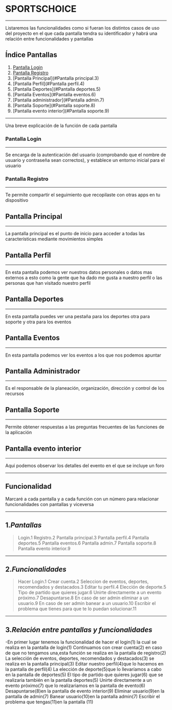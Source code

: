 # SPORTSCHOICE
***
Listaremos las funcionalidades como si fueran los distintos casos de uso del proyecto en el que cada pantalla tendra su identificador y habrá una relación entre funcionalidades y pantallas
## Índice Pantallas
1. [Pantalla Login](#Login.1)
2. [Pantalla Registro](#Registro.2)
3. [Pantalla Principal](#Pantalla principal.3)
4. [Pantalla Perfil](#Pantalla perfil.4)
5. [Pantalla Deportes](#Pantalla deportes.5)
6. [Pantalla Eventos](#Pantalla eventos.6)
7. [Pantalla administrador](#Pantalla admin.7)
8. [Pantalla Soporte](#Pantalla soporte.8)
9. [Pantalla evento interior](#Pantalla soporte.9)
***
Una breve explicación de la función de cada pantalla

### Pantalla Login 
***
Se encarga de la autenticación del usuario (comprobando que el nombre de usuario y contraseña sean correctos), y establece un entorno inicial para el usuario 
### Pantalla Registro
***
Te permite compartir el seguimiento que recopilaste con otras apps en tu dispositivo
## Pantalla Principal
***
La pantalla principal es el punto de inicio para acceder a todas las características mediante movimientos simples
## Pantalla Perfil
***
En esta pantalla podemos ver nuestros datos personales o datos mas externos a esto como la gente que ha dado me gusta a nuestro perfil o las personas que han visitado nuestro perfil
## Pantalla Deportes 
***
En esta pantalla puedes ver una pestaña para los deportes otra para soporte y otra para los eventos 
## Pantalla Eventos
***
En esta pantalla podemos ver los eventos a los que nos podemos apuntar 
## Pantalla Administrador 
***
Es el responsable de la planeación, organización, dirección y control de los recursos
## Pantalla Soporte
***
Permite obtener respuestas a las preguntas frecuentes de las funciones de la aplicación
## Pantalla evento interior
***
Aqui podemos observar los detalles del evento en el que se incluye un foro 


***
## Funcionalidad
Marcaré a cada pantalla y a cada función con un número para relacionar funcionalidades con pantallas y viceversa
***
## 1._Pantallas_
>Login.1
>Registro.2
>Pantalla principal.3
>Pantalla perfil.4
>Pantalla deportes.5
>Pantalla eventos.6
>Pantalla admin.7
>Pantalla soporte.8
>Pantalla evento interior.9
***
## 2._Funcionalidades_
>Hacer Login.1
>Crear cuenta.2 
>Seleccion de eventos, deportes, recomendados y destacados.3
>Editar tu perfil.4
>Elección de deporte.5 
>Tipo de partido que quieres jugar.6 
>Unirte directamente a un evento próximo.7
>Desapuntarse.8
>En caso de ser admin eliminar a un usuario.9
>En caso de ser admin banear a un usuario.10
>Escribir el problema que tienes para que te lo puedan solucionar.11
***
## 3._Relación entre pantallas y funcionalidades_
-En primer lugar tenemos la funcionalidad de hacer el login(1) la cual se realiza en la pantalla de login(1)
Continuamos con crear cuenta(2) en caso de que no tengamos una,esta función se realiza en la pantalla de registro(2)
La selección de eventos, deportes, recomendados y destacados(3) se realiza en la pantalla principal(3)
Editar nuestro perfil(4)que lo hacemos en la pantalla de perfil(4)
La elección de deporte(5)que lo llevaríamos a cabo en la pantalla de deportes(5)
El tipo de partido que quieres jugar(6) que se realizaria también en la pantalla deportes(5)
Unirte directamente a un evento próximo(7) que lo realizariamos en la pantalla de evento(6)
Desapuntarse(8)en la pantalla de evento interior(9)
Eliminar usuario(9)en la pantalla de admin(7)
Banear usuario(10)en la pantalla admin(7)
Escribir el problema que tengas(11)en la pantalla (11)

